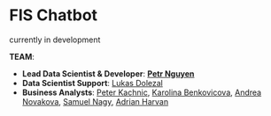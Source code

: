 # FIS Chatbot
currently in development

**TEAM**:
   - **Lead Data Scientist & Developer**: [**Petr Nguyen**](https://www.linkedin.com/in/petr-ngn/)
   - **Data Scientist Support**: [Lukas Dolezal](https://www.linkedin.com/in/lukas-dolezal75/)
   - **Business Analysts**: [Peter Kachnic](https://www.linkedin.com/in/peterkachnic/), [Karolina Benkovicova](https://www.linkedin.com/in/karolina-benkovicova-460/), [Andrea Novakova](https://www.linkedin.com/in/andrea-novakova/), [Samuel Nagy](https://www.linkedin.com/in/samuel-nagy-a31b51113/), [Adrian Harvan](https://www.linkedin.com/in/adrian-harvan/)
